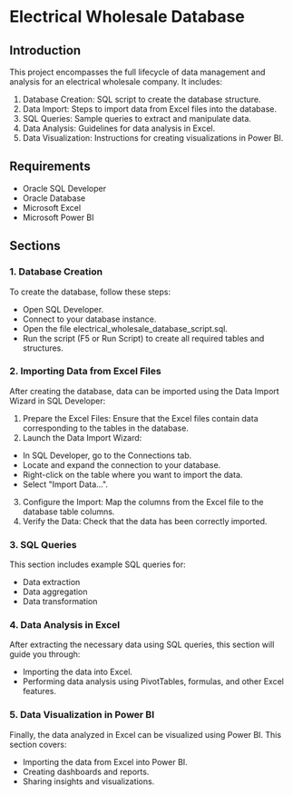 # Electrical Wholesale Database
## Introduction

This project encompasses the full lifecycle of data management and analysis for an electrical wholesale company. It includes:
1. Database Creation: SQL script to create the database structure.
2. Data Import: Steps to import data from Excel files into the database.
3. SQL Queries: Sample queries to extract and manipulate data.
4. Data Analysis: Guidelines for data analysis in Excel.
5. Data Visualization: Instructions for creating visualizations in Power BI.

## Requirements
- Oracle SQL Developer
- Oracle Database
- Microsoft Excel
- Microsoft Power BI

## Sections
### 1. Database Creation
To create the database, follow these steps:
- Open SQL Developer.
- Connect to your database instance.
- Open the file electrical_wholesale_database_script.sql.
- Run the script (F5 or Run Script) to create all required tables and structures.

### 2. Importing Data from Excel Files
After creating the database, data can be imported using the Data Import Wizard in SQL Developer:
1. Prepare the Excel Files: Ensure that the Excel files contain data corresponding to the tables in the database.
2. Launch the Data Import Wizard:
- In SQL Developer, go to the Connections tab.
- Locate and expand the connection to your database.
- Right-click on the table where you want to import the data.
- Select "Import Data...".
3. Configure the Import: Map the columns from the Excel file to the database table columns.
4. Verify the Data: Check that the data has been correctly imported.

### 3. SQL Queries
This section includes example SQL queries for:
- Data extraction
- Data aggregation
- Data transformation

### 4. Data Analysis in Excel
After extracting the necessary data using SQL queries, this section will guide you through:
- Importing the data into Excel.
- Performing data analysis using PivotTables, formulas, and other Excel features.

### 5. Data Visualization in Power BI
Finally, the data analyzed in Excel can be visualized using Power BI. This section covers:
- Importing the data from Excel into Power BI.
- Creating dashboards and reports.
- Sharing insights and visualizations.
